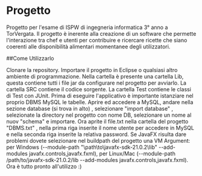 # Progetto
Progetto per l'esame di ISPW di ingegneria informatica 3° anno a TorVergata.
Il progetto è inerente alla creazione di un software che permette l'interazione tra chef e utenti per contribuire e ricercare ricette che siano coerenti alle disponibilità alimentari momentanee degli utilizzatori.

##Come Utilizzarlo

Clonare la repository. Importare il progetto in Eclipse o qualsiasi altro ambiente di programmazione. Nella cartella è presente una cartella Lib, questa contiene tutti i file jar da configurare nel progetto per avviarlo.
La cartella SRC contiene il codice sorgente. La cartella Test contiene le classi di Test con JUnit. Prima di eseguire l'applicativo è importante istanziare nel proprio DBMS MySQL le tabelle. Aprire ed accedere a MySQL,
andare nella sezione database (si trova in alto) , selezionare "import database" , selezionate la directory nel progetto con nome DB, selezionare un nome al nuov "schema" e importare. Ora aprite il file.txt nella cartella 
del progetto "DBMS.txt" , nella prima riga inserite il nome utente per accedere in MySQL e nella seconda riga inserite la relativa password. Se JavaFX risulta dare problemi dovete selezionare nel buildpath del progetto una
VM Argument: per Windows (--module-path "\path\to\javafx-sdk-21.0.2\lib" --add-modules javafx.controls,javafx.fxml), per Linux/Mac (--module-path /path/to/javafx-sdk-21.0.2/lib --add-modules javafx.controls,javafx.fxml).
Ora è tutto pronto all'utilizzo :)
